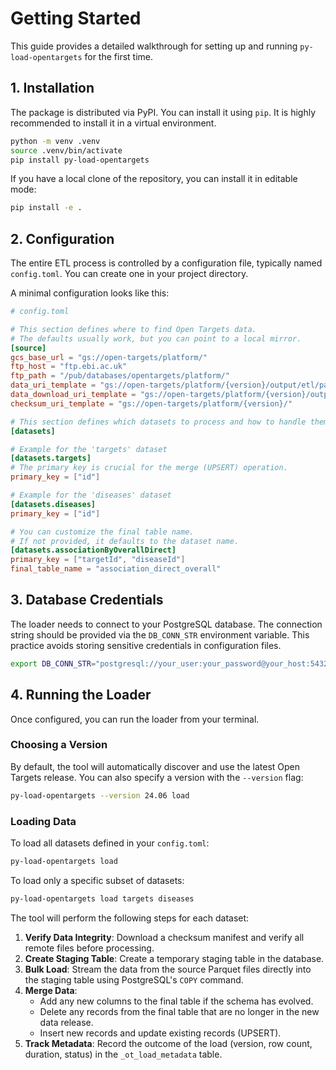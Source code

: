 # Getting Started

This guide provides a detailed walkthrough for setting up and running `py-load-opentargets` for the first time.

## 1. Installation

The package is distributed via PyPI. You can install it using `pip`. It is highly recommended to install it in a virtual environment.

```bash
python -m venv .venv
source .venv/bin/activate
pip install py-load-opentargets
```

If you have a local clone of the repository, you can install it in editable mode:
```bash
pip install -e .
```

## 2. Configuration

The entire ETL process is controlled by a configuration file, typically named `config.toml`. You can create one in your project directory.

A minimal configuration looks like this:

```toml
# config.toml

# This section defines where to find Open Targets data.
# The defaults usually work, but you can point to a local mirror.
[source]
gcs_base_url = "gs://open-targets/platform/"
ftp_host = "ftp.ebi.ac.uk"
ftp_path = "/pub/databases/opentargets/platform/"
data_uri_template = "gs://open-targets/platform/{version}/output/etl/parquet/{dataset_name}"
data_download_uri_template = "gs://open-targets/platform/{version}/output/etl/parquet/{dataset_name}"
checksum_uri_template = "gs://open-targets/platform/{version}/"

# This section defines which datasets to process and how to handle them.
[datasets]

# Example for the 'targets' dataset
[datasets.targets]
# The primary key is crucial for the merge (UPSERT) operation.
primary_key = ["id"]

# Example for the 'diseases' dataset
[datasets.diseases]
primary_key = ["id"]

# You can customize the final table name.
# If not provided, it defaults to the dataset name.
[datasets.associationByOverallDirect]
primary_key = ["targetId", "diseaseId"]
final_table_name = "association_direct_overall"
```

## 3. Database Credentials

The loader needs to connect to your PostgreSQL database. The connection string should be provided via the `DB_CONN_STR` environment variable. This practice avoids storing sensitive credentials in configuration files.

```bash
export DB_CONN_STR="postgresql://your_user:your_password@your_host:5432/your_database"
```

## 4. Running the Loader

Once configured, you can run the loader from your terminal.

### Choosing a Version
By default, the tool will automatically discover and use the latest Open Targets release. You can also specify a version with the `--version` flag:
```bash
py-load-opentargets --version 24.06 load
```

### Loading Data
To load all datasets defined in your `config.toml`:
```bash
py-load-opentargets load
```

To load only a specific subset of datasets:
```bash
py-load-opentargets load targets diseases
```

The tool will perform the following steps for each dataset:
1.  **Verify Data Integrity**: Download a checksum manifest and verify all remote files before processing.
2.  **Create Staging Table**: Create a temporary staging table in the database.
3.  **Bulk Load**: Stream the data from the source Parquet files directly into the staging table using PostgreSQL's `COPY` command.
4.  **Merge Data**:
    - Add any new columns to the final table if the schema has evolved.
    - Delete any records from the final table that are no longer in the new data release.
    - Insert new records and update existing records (UPSERT).
5.  **Track Metadata**: Record the outcome of the load (version, row count, duration, status) in the `_ot_load_metadata` table.
